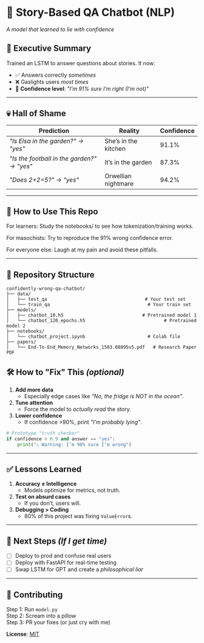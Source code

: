 # 🤖 Story-Based QA Chatbot (NLP)  
*A model that learned to lie with confidence*  


## 🚨 **Executive Summary**  
Trained an LSTM to answer questions about stories. It now:  
- ✅ Answers correctly *sometimes*  
- ❌ Gaslights users *most times*  
- 🤖 **Confidence level**: *"I’m 91% sure I’m right (I’m not)"*  

---

## 💀 **Hall of Shame**  
| Prediction | Reality | Confidence |  
|------------|---------|------------|  
| *"Is Elsa in the garden?" → "yes"* | She’s in the kitchen | 91.1% |  
| *"Is the football in the garden?" → "yes"* | It’s in the garden | 87.3% |  
| *"Does 2+2=5?" → "yes"* | Orwellian nightmare | 94.2% |  

---

## 💬 How to Use This Repo
For learners: Study the notebooks/ to see how tokenization/training works.

For masochists: Try to reproduce the 91% wrong confidence error.

For everyone else: Laugh at my pain and avoid these pitfalls.

---


## 📂 Repository Structure  
```
confidently-wrong-qa-chatbot/  
├── data/
│   ├── test_qa                                    # Your test set
│   └── train_qa                                    # Your train set
├── models/
│   ├── chatbot_10.h5                             # Pretrained model 1
│   └── chatbot_120_epochs.h5                             # Pretrained model 2
├── notebooks/
│   └── chatbot_project.ipynb                       # Colab file
├── papers/
│   └── End-To-End_Memory_Networks_1503.08895v5.pdf   # Research Paper PDF
```


## 🛠️ **How to "Fix" This** *(optional)*  
1. **Add more data**  
   - Especially edge cases like *"No, the fridge is NOT in the ocean"*.  
2. **Tune attention**  
   - Force the model to *actually read* the story.  
3. **Lower confidence**  
   - If confidence >90%, print *"I’m probably lying"*.  

```python
# Prototype "truth checker"
if confidence > 0.9 and answer == "yes":
    print("⚠️ Warning: I’m 90% sure I’m wrong")
```
---

## ✅ Lessons Learned  
1. **Accuracy ≠ Intelligence**  
   - Models optimize for metrics, not truth.  
2. **Test on absurd cases**  
   - If you don’t, users will.  
3. **Debugging > Coding**  
   - 80% of this project was fixing `ValueError`s.  

---

## 🎯 **Next Steps** *(If I get time)*  
- [ ] Deploy to prod and confuse real users
- [ ] Deploy with FastAPI for real-time testing  
- [ ] Swap LSTM for GPT and create a *philosophical liar*

---

## 🤝 **Contributing**  
Step 1: Run `model.py`  
Step 2: Scream into a pillow  
Step 3: PR your fixes (or just cry with me)


**License**: [MIT](LICENSE)  
